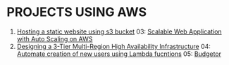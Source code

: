# PROJECTS USING AWS

01. [Hosting a static website using s3 bucket](./01-s3-static-website/)
03: [Scalable Web Application with Auto Scaling on AWS](./03-lambafunctions-scheduler/)
03. [Designing a 3-Tier Multi-Region High Availability Infrastructure](./03-3tier-architecture/)
04: [Automate creation of new users using Lambda fucntions](./04-lambafunctions-scheduler/)
05: [Budgetor](./05-budgetor/)